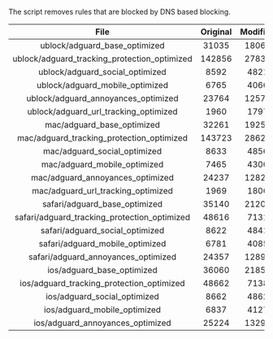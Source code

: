 The script removes rules that are blocked by DNS based blocking.


| File | Original | Modified |
|:----:|:-----:|:-----:|
| ublock/adguard_base_optimized | 31035 | 18062 |
| ublock/adguard_tracking_protection_optimized | 142856 | 27834 |
| ublock/adguard_social_optimized | 8592 | 4821 |
| ublock/adguard_mobile_optimized | 6765 | 4066 |
| ublock/adguard_annoyances_optimized | 23764 | 12577 |
| ublock/adguard_url_tracking_optimized | 1960 | 1797 |
| mac/adguard_base_optimized | 32261 | 19254 |
| mac/adguard_tracking_protection_optimized | 143723 | 28621 |
| mac/adguard_social_optimized | 8633 | 4856 |
| mac/adguard_mobile_optimized | 7465 | 4300 |
| mac/adguard_annoyances_optimized | 24237 | 12824 |
| mac/adguard_url_tracking_optimized | 1969 | 1806 |
| safari/adguard_base_optimized | 35140 | 21201 |
| safari/adguard_tracking_protection_optimized | 48616 | 7131 |
| safari/adguard_social_optimized | 8622 | 4841 |
| safari/adguard_mobile_optimized | 6781 | 4085 |
| safari/adguard_annoyances_optimized | 24357 | 12894 |
| ios/adguard_base_optimized | 36060 | 21851 |
| ios/adguard_tracking_protection_optimized | 48662 | 7138 |
| ios/adguard_social_optimized | 8662 | 4862 |
| ios/adguard_mobile_optimized | 6837 | 4127 |
| ios/adguard_annoyances_optimized | 25224 | 13290 |